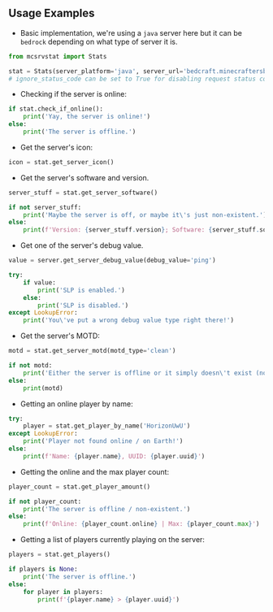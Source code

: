 ## Usage Examples

- Basic implementation, we're using a `java` server here but it can be `bedrock` depending on what type of server it is.
```python
from mcsrvstat import Stats

stat = Stats(server_platform='java', server_url='bedcraft.minecraftersbd.com', ignore_status_code=False)
# ignore_status_code can be set to True for disabling request status code checks
```

- Checking if the server is online:
```python
if stat.check_if_online():
    print('Yay, the server is online!')
else:
    print('The server is offline.')
```

- Get the server's icon:
```python
icon = stat.get_server_icon()
```

- Get the server's software and version.
```python
server_stuff = stat.get_server_software()

if not server_stuff:
    print('Maybe the server is off, or maybe it\'s just non-existent.')
else:
    print(f'Version: {server_stuff.version}; Software: {server_stuff.software}')
```

- Get one of the server's debug value.
```python
value = server.get_server_debug_value(debug_value='ping')

try:
    if value:
        print('SLP is enabled.')
    else:
        print('SLP is disabled.')
except LookupError:
    print('You\'ve put a wrong debug value type right there!')
```

- Get the server's MOTD:
```python
motd = stat.get_server_motd(motd_type='clean')

if not motd:
    print('Either the server is offline or it simply doesn\'t exist (not applicable).')
else:
    print(motd)
```

- Getting an online player by name:
```python
try:
    player = stat.get_player_by_name('HorizonUwU')
except LookupError:
    print('Player not found online / on Earth!')
else:
    print(f'Name: {player.name}, UUID: {player.uuid}')
```

- Getting the online and the max player count:
```python
player_count = stat.get_player_amount()

if not player_count:
    print('The server is offline / non-existent.')
else:
    print(f'Online: {player_count.online} | Max: {player_count.max}')
```

- Getting a list of players currently playing on the server:
```python
players = stat.get_players()

if players is None:
    print('The server is offline.')
else:
    for player in players:
        print(f'{player.name} > {player.uuid}')
```
